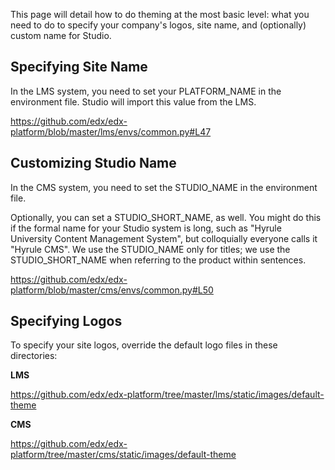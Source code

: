 This page will detail how to do theming at the most basic level: what you need to do to specify your company's logos, site name, and (optionally) custom name for Studio.

## Specifying Site Name

In the LMS system, you need to set your PLATFORM_NAME in the environment file. Studio will import this value from the LMS.

https://github.com/edx/edx-platform/blob/master/lms/envs/common.py#L47

## Customizing Studio Name

In the CMS system, you need to set the STUDIO_NAME in the environment file. 

Optionally, you can set a STUDIO_SHORT_NAME, as well. You might do this if the formal name for your Studio system is long, such as "Hyrule University Content Management System", but colloquially everyone calls it "Hyrule CMS". We use the STUDIO_NAME only for titles; we use the STUDIO_SHORT_NAME when referring to the product within sentences.

https://github.com/edx/edx-platform/blob/master/cms/envs/common.py#L50


## Specifying Logos

To specify your site logos, override the default logo files in these directories:

**LMS**

https://github.com/edx/edx-platform/tree/master/lms/static/images/default-theme

**CMS**

https://github.com/edx/edx-platform/tree/master/cms/static/images/default-theme
